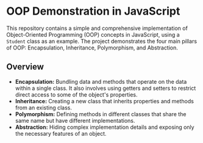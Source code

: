 # OOP Demonstration in JavaScript

This repository contains a simple and comprehensive implementation of Object-Oriented Programming (OOP) concepts in JavaScript, using a `Student` class as an example. The project demonstrates the four main pillars of OOP: Encapsulation, Inheritance, Polymorphism, and Abstraction.

## Overview

- **Encapsulation:** Bundling data and methods that operate on the data within a single class. It also involves using getters and setters to restrict direct access to some of the object's properties.
- **Inheritance:** Creating a new class that inherits properties and methods from an existing class.
- **Polymorphism:** Defining methods in different classes that share the same name but have different implementations.
- **Abstraction:** Hiding complex implementation details and exposing only the necessary features of an object.
